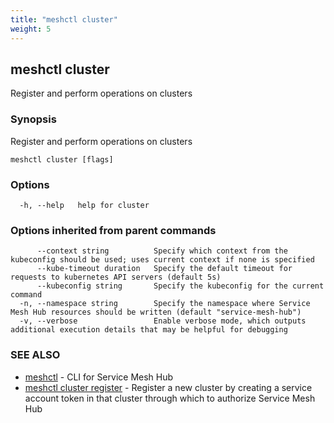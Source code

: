 ```yaml
---
title: "meshctl cluster"
weight: 5
---
```

## meshctl cluster

Register and perform operations on clusters

### Synopsis

Register and perform operations on clusters

```
meshctl cluster [flags]
```

### Options

```
  -h, --help   help for cluster
```

### Options inherited from parent commands

```
      --context string          Specify which context from the kubeconfig should be used; uses current context if none is specified
      --kube-timeout duration   Specify the default timeout for requests to kubernetes API servers (default 5s)
      --kubeconfig string       Specify the kubeconfig for the current command
  -n, --namespace string        Specify the namespace where Service Mesh Hub resources should be written (default "service-mesh-hub")
  -v, --verbose                 Enable verbose mode, which outputs additional execution details that may be helpful for debugging
```

### SEE ALSO

* [meshctl](../meshctl)	 - CLI for Service Mesh Hub
* [meshctl cluster register](../meshctl_cluster_register)	 - Register a new cluster by creating a service account token in that cluster through which to authorize Service Mesh Hub

